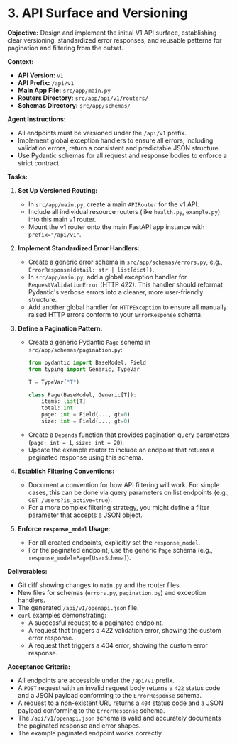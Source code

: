 # 3. API Surface and Versioning

**Objective:**
Design and implement the initial V1 API surface, establishing clear versioning, standardized error responses, and reusable patterns for pagination and filtering from the outset.

**Context:**
- **API Version:** `v1`
- **API Prefix:** `/api/v1`
- **Main App File:** `src/app/main.py`
- **Routers Directory:** `src/app/api/v1/routers/`
- **Schemas Directory:** `src/app/schemas/`

**Agent Instructions:**
-   All endpoints must be versioned under the `/api/v1` prefix.
-   Implement global exception handlers to ensure all errors, including validation errors, return a consistent and predictable JSON structure.
-   Use Pydantic schemas for all request and response bodies to enforce a strict contract.

**Tasks:**

1.  **Set Up Versioned Routing:**
    -   In `src/app/main.py`, create a main `APIRouter` for the v1 API.
    -   Include all individual resource routers (like `health.py`, `example.py`) into this main v1 router.
    -   Mount the v1 router onto the main FastAPI app instance with `prefix="/api/v1"`.

2.  **Implement Standardized Error Handlers:**
    -   Create a generic error schema in `src/app/schemas/errors.py`, e.g., `ErrorResponse(detail: str | list[dict])`.
    -   In `src/app/main.py`, add a global exception handler for `RequestValidationError` (HTTP 422). This handler should reformat Pydantic's verbose errors into a cleaner, more user-friendly structure.
    -   Add another global handler for `HTTPException` to ensure all manually raised HTTP errors conform to your `ErrorResponse` schema.

3.  **Define a Pagination Pattern:**
    -   Create a generic Pydantic `Page` schema in `src/app/schemas/pagination.py`:
        ```python
        from pydantic import BaseModel, Field
        from typing import Generic, TypeVar

        T = TypeVar("T")

        class Page(BaseModel, Generic[T]):
            items: list[T]
            total: int
            page: int = Field(..., gt=0)
            size: int = Field(..., gt=0)
        ```
    -   Create a `Depends` function that provides pagination query parameters (`page: int = 1`, `size: int = 20`).
    -   Update the example router to include an endpoint that returns a paginated response using this schema.

4.  **Establish Filtering Conventions:**
    -   Document a convention for how API filtering will work. For simple cases, this can be done via query parameters on list endpoints (e.g., `GET /users?is_active=true`).
    -   For a more complex filtering strategy, you might define a filter parameter that accepts a JSON object.

5.  **Enforce `response_model` Usage:**
    -   For all created endpoints, explicitly set the `response_model`.
    -   For the paginated endpoint, use the generic `Page` schema (e.g., `response_model=Page[UserSchema]`).

**Deliverables:**
-   Git diff showing changes to `main.py` and the router files.
-   New files for schemas (`errors.py`, `pagination.py`) and exception handlers.
-   The generated `/api/v1/openapi.json` file.
-   `curl` examples demonstrating:
    -   A successful request to a paginated endpoint.
    -   A request that triggers a 422 validation error, showing the custom error response.
    -   A request that triggers a 404 error, showing the custom error response.

**Acceptance Criteria:**
-   All endpoints are accessible under the `/api/v1` prefix.
-   A `POST` request with an invalid request body returns a `422` status code and a JSON payload conforming to the `ErrorResponse` schema.
-   A request to a non-existent URL returns a `404` status code and a JSON payload conforming to the `ErrorResponse` schema.
-   The `/api/v1/openapi.json` schema is valid and accurately documents the paginated response and error shapes.
-   The example paginated endpoint works correctly.
